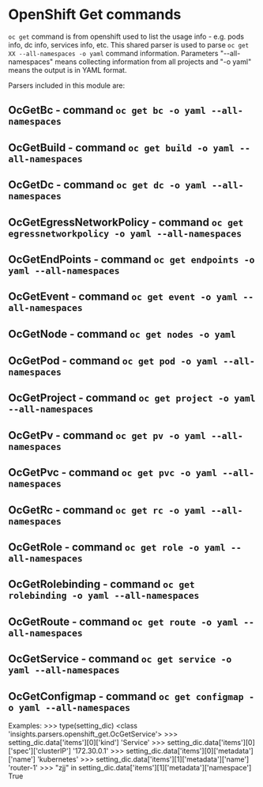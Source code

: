 OpenShift Get commands
======================

``oc get`` command is from openshift used to list the usage info - e.g.
pods info, dc info, services info, etc.  This shared parser is used to parse
``oc get XX --all-namespaces -o yaml`` command information. Parameters
"--all-namespaces" means collecting information from all projects and "-o yaml"
means the output is in YAML format.

Parsers included in this module are:

OcGetBc - command ``oc get bc -o yaml --all-namespaces``
--------------------------------------------------------

OcGetBuild - command ``oc get build -o yaml --all-namespaces``
--------------------------------------------------------------

OcGetDc - command ``oc get dc -o yaml --all-namespaces``
--------------------------------------------------------

OcGetEgressNetworkPolicy - command ``oc get egressnetworkpolicy -o yaml --all-namespaces``
------------------------------------------------------------------------------------------

OcGetEndPoints - command ``oc get endpoints -o yaml --all-namespaces``
----------------------------------------------------------------------

OcGetEvent - command ``oc get event -o yaml --all-namespaces``
--------------------------------------------------------------

OcGetNode - command ``oc get nodes -o yaml``
--------------------------------------------

OcGetPod - command ``oc get pod -o yaml --all-namespaces``
----------------------------------------------------------

OcGetProject - command ``oc get project -o yaml --all-namespaces``
------------------------------------------------------------------

OcGetPv - command ``oc get pv -o yaml --all-namespaces``
--------------------------------------------------------

OcGetPvc - command ``oc get pvc -o yaml --all-namespaces``
----------------------------------------------------------

OcGetRc - command ``oc get rc -o yaml --all-namespaces``
--------------------------------------------------------

OcGetRole - command ``oc get role -o yaml --all-namespaces``
------------------------------------------------------------

OcGetRolebinding - command ``oc get rolebinding -o yaml --all-namespaces``
--------------------------------------------------------------------------

OcGetRoute - command ``oc get route -o yaml --all-namespaces``
--------------------------------------------------------------

OcGetService - command ``oc get service -o yaml --all-namespaces``
------------------------------------------------------------------

OcGetConfigmap - command ``oc get configmap -o yaml --all-namespaces``
----------------------------------------------------------------------

Examples:
    >>> type(setting_dic)
    <class 'insights.parsers.openshift_get.OcGetService'>
    >>> setting_dic.data['items'][0]['kind']
    'Service'
    >>> setting_dic.data['items'][0]['spec']['clusterIP']
    '172.30.0.1'
    >>> setting_dic.data['items'][0]['metadata']['name']
    'kubernetes'
    >>> setting_dic.data['items'][1]['metadata']['name']
    'router-1'
    >>> "zjj" in setting_dic.data['items'][1]['metadata']['namespace']
    True